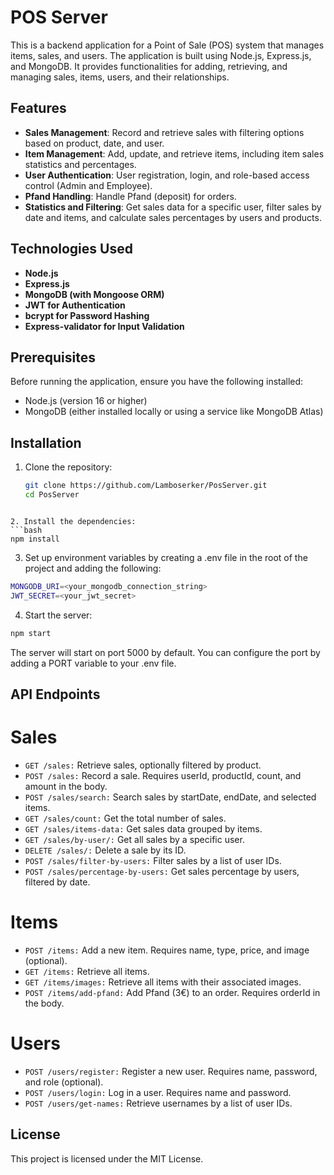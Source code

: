 # POS Server

This is a backend application for a Point of Sale (POS) system that manages items, sales, and users. The application is built using Node.js, Express.js, and MongoDB. It provides functionalities for adding, retrieving, and managing sales, items, users, and their relationships.

## Features

- **Sales Management**: Record and retrieve sales with filtering options based on product, date, and user.
- **Item Management**: Add, update, and retrieve items, including item sales statistics and percentages.
- **User Authentication**: User registration, login, and role-based access control (Admin and Employee).
- **Pfand Handling**: Handle Pfand (deposit) for orders.
- **Statistics and Filtering**: Get sales data for a specific user, filter sales by date and items, and calculate sales percentages by users and products.

## Technologies Used

- **Node.js**
- **Express.js**
- **MongoDB (with Mongoose ORM)**
- **JWT for Authentication**
- **bcrypt for Password Hashing**
- **Express-validator for Input Validation**

## Prerequisites

Before running the application, ensure you have the following installed:

- Node.js (version 16 or higher)
- MongoDB (either installed locally or using a service like MongoDB Atlas)

## Installation

1. Clone the repository:

   ```bash
   git clone https://github.com/Lamboserker/PosServer.git
   cd PosServer
```

2. Install the dependencies:
```bash
npm install
```

3. Set up environment variables by creating a .env file in the root of the project and adding the following:
```bash
MONGODB_URI=<your_mongodb_connection_string>
JWT_SECRET=<your_jwt_secret>
```

4. Start the server:
```bash
npm start
```

The server will start on port 5000 by default. You can configure the port by adding a PORT variable to your .env file.

## API Endpoints

# Sales

- ```GET /sales:``` Retrieve sales, optionally filtered by product.
- ```POST /sales:``` Record a sale. Requires userId, productId, count, and amount in the body.
- ```POST /sales/search:``` Search sales by startDate, endDate, and selected items.
- ```GET /sales/count:``` Get the total number of sales.
- ```GET /sales/items-data:``` Get sales data grouped by items.
- ```GET /sales/by-user/:``` Get all sales by a specific user.
- ```DELETE /sales/:``` Delete a sale by its ID.
- ```POST /sales/filter-by-users:``` Filter sales by a list of user IDs.
- ```POST /sales/percentage-by-users:``` Get sales percentage by users, filtered by date.

# Items

- ```POST /items:``` Add a new item. Requires name, type, price, and image (optional).
- ```GET /items:``` Retrieve all items.
- ```GET /items/images:``` Retrieve all items with their associated images.
- ```POST /items/add-pfand:``` Add Pfand (3€) to an order. Requires orderId in the body.

# Users

- ```POST /users/register:``` Register a new user. Requires name, password, and role (optional).
- ```POST /users/login:``` Log in a user. Requires name and password.
- ```POST /users/get-names:``` Retrieve usernames by a list of user IDs.

## License

This project is licensed under the MIT License.
